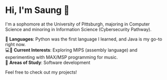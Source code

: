 # Hi, I'm Saung 👋

I'm a sophomore at the University of Pittsburgh, majoring in Computer Science and minoring in Information Science (Cybersecurity Pathway).

📘 **Languages**: Python was the first language I learned, and Java is my go-to right now.  
💻🎹 **Current Interests**: Exploring MIPS (assembly language) and experimenting with MAX/MSP programming for music.  
🚀 **Areas of Study**: Software development

Feel free to check out my projects!


